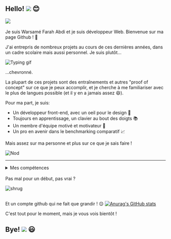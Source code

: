 ## Hello! <img src="https://raw.githubusercontent.com/MartinHeinz/MartinHeinz/master/wave.gif" width="30px"> 😊

<a href="https://www.linkedin.com/in/warsam%C3%A9-farah-abdi/">
  <img src="https://img.shields.io/badge/linkedin-%230077B5.svg?&style=for-the-badge&logo=linkedin&logoColor=white" />
</a>

Je suis Warsamé Farah Abdi et je suis développeur Web. Bienvenue sur ma page Github ! 🚀

J'ai entrepris de nombreux projets au cours de ces dernières années, dans un cadre scolaire mais aussi personnel. Je suis plutôt...

![Typing gif](https://media.giphy.com/media/l0He4nkyI5cMhXzvW/giphy.gif?cid=ecf05e47y2utr3kyyewdkeda7mmn7cxvmoa50yu73c4h62it&rid=giphy.gif&ct=g)

...chevronné.

La plupart de ces projets sont des entraînements et autres "proof of concept" sur ce que je peux accomplir, et je cherche à me familiariser avec le plus de langues possible (et il y en a jamais assez 😄).

Pour ma part, je suis:

* Un développeur front-end, avec un oeil pour le design 🧐
* Toujours en apprentissage, un clavier au bout des doigts 📚
* Un membre d'équipe motivé et motivateur 🤝
* Un pro en avenir dans le benchmarking comparatif 📈

Mais assez sur ma personne et plus sur ce que je sais faire !

![Nod](https://media.giphy.com/media/KffdTQfewxdbKTGEJY/giphy.gif)

___

<details>
    <summary>Mes compétences</summary>
<h4>Ce que je connais déjà</h4>
<img align="left" alt="HTML" width="60px" src="https://raw.githubusercontent.com/github/explore/80688e429a7d4ef2fca1e82350fe8e3517d3494d/topics/html/html.png"><img align="left" alt="CSS" width="60px" src="https://raw.githubusercontent.com/github/explore/80688e429a7d4ef2fca1e82350fe8e3517d3494d/topics/css/css.png"><img align="left" alt="Javascript" width="60px" src="https://raw.githubusercontent.com/github/explore/80688e429a7d4ef2fca1e82350fe8e3517d3494d/topics/javascript/javascript.png"/><img align="left" alt="PHP" width="60px" src="https://raw.githubusercontent.com/github/explore/ccc16358ac4530c6a69b1b80c7223cd2744dea83/topics/php/php.png"><img align="left" alt="Sass" width="60px" src="https://raw.githubusercontent.com/github/explore/80688e429a7d4ef2fca1e82350fe8e3517d3494d/topics/sass/sass.png"><img align="left" alt="Bootstrap" width="60px" src="https://raw.githubusercontent.com/github/explore/80688e429a7d4ef2fca1e82350fe8e3517d3494d/topics/bootstrap/bootstrap.png"><img align="left" alt="VueJS" width="60px" src="https://raw.githubusercontent.com/github/explore/80688e429a7d4ef2fca1e82350fe8e3517d3494d/topics/vue/vue.png"><img align="left" alt="React" width="60px" src="https://raw.githubusercontent.com/github/explore/80688e429a7d4ef2fca1e82350fe8e3517d3494d/topics/react/react.png">

<br>
<br>
<br>

<h4>Ce que je suis en train d'apprendre</h4>

<img align="left" alt="Python" width="60px" src="https://raw.githubusercontent.com/github/explore/80688e429a7d4ef2fca1e82350fe8e3517d3494d/topics/python/python.png"><img align="left" alt="Django" width="60px" src="https://raw.githubusercontent.com/github/explore/80688e429a7d4ef2fca1e82350fe8e3517d3494d/topics/django/django.png"><img align="left" alt="Wordpress" width="60px" src="https://raw.githubusercontent.com/github/explore/80688e429a7d4ef2fca1e82350fe8e3517d3494d/topics/wordpress/wordpress.png"><img align="left" alt="Laravel" width="60px" src="https://raw.githubusercontent.com/github/explore/56a826d05cf762b2b50ecbe7d492a839b04f3fbf/topics/laravel/laravel.png">

<br>
<br>
<br>

<h4>Et en design ?</h4>

<img align="left" alt="Figma" width="60px" src="https://avatars.githubusercontent.com/u/5155369?s=200&v=4"><img align="left" alt="AdobeXD" width="60px" src="https://avatars.githubusercontent.com/u/41522403?s=200&v=4"><img align="left" alt="Photoshop" width="60px" src="https://upload.wikimedia.org/wikipedia/commons/thumb/a/af/Adobe_Photoshop_CC_icon.svg/langfr-220px-Adobe_Photoshop_CC_icon.svg.png"><img align="left" alt="Illustrator" width="60px" src="https://upload.wikimedia.org/wikipedia/commons/thumb/f/fb/Adobe_Illustrator_CC_icon.svg/langfr-220px-Adobe_Illustrator_CC_icon.svg.png">

<br>
<br>

</details>
<br>
Pas mal pour un début, pas vrai ?

![shrug](https://media.giphy.com/media/bef5Fn7091uQJozMee/giphy.gif)
<br>
<br>

Et un compte github qui ne fait que grandir ! 😌
[![Anurag's GitHub stats](https://github-readme-stats.vercel.app/api?username=warsamefarah)](https://github.com/anuraghazra/github-readme-stats)

C'est tout pour le moment, mais je vous vois bientôt ! 

## Bye! <img src="https://raw.githubusercontent.com/MartinHeinz/MartinHeinz/master/wave.gif" width="30px"> 😃
